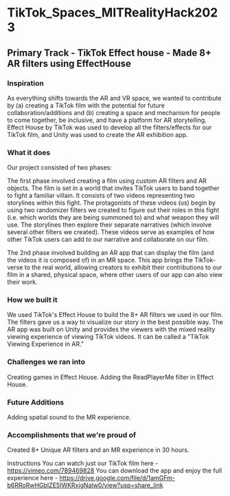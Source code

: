 # TikTok_Spaces_MITRealityHack2023


## Primary Track - TikTok Effect house - Made 8+ AR filters using EffectHouse

### Inspiration
As everything shifts towards the AR and VR space, we wanted to contribute by (a) creating a TikTok film with the potential for future collaboration/additions and (b) creating a space and mechanism for people to come together, be inclusive, and have a platform for AR storytelling. Effect House by TikTok was used to develop all the filters/effects for our TikTok film, and Unity was used to create the AR exhibition app.

### What it does
Our project consisted of two phases:

The first phase involved creating a film using custom AR filters and AR objects. The film is set in a world that invites TikTok users to band together to fight a familiar villain. It consists of two videos representing two storylines within this fight. The protagonists of these videos (us) begin by using two randomizer filters we created to figure out their roles in this fight (i.e. which worlds they are being summoned to) and what weapon they will use. The storylines then explore their separate narratives (which involve several other filters we created). These videos serve as examples of how other TikTok users can add to our narrative and collaborate on our film.

The 2nd phase involved building an AR app that can display the film (and the videos it is composed of) in an MR space. This app brings the TikTok-verse to the real world, allowing creators to exhibit their contributions to our film in a shared, physical space, where other users of our app can also view their work.

### How we built it
We used TikTok's Effect House to build the 8+ AR filters we used in our film. The filters gave us a way to visualize our story in the best possible way. The AR app was built on Unity and provides the viewers with the mixed reality viewing experience of viewing TikTok videos. It can be called a "TikTok Viewing Experience in AR."

### Challenges we ran into
Creating games in Effect House. Adding the ReadPlayerMe filter in Effect House.

### Future Additions
Adding spatial sound to the MR experience.

### Accomplishments that we're proud of
Created 8+ Unique AR filters and an MR experience in 30 hours.

Instructions
You can watch just our TikTok film here - https://vimeo.com/789469828 You can download the app and enjoy the full experience here - https://drive.google.com/file/d/1amGFm-b6RRoRwHGbIZE5IWKRxigNaIw0/view?usp=share_link
